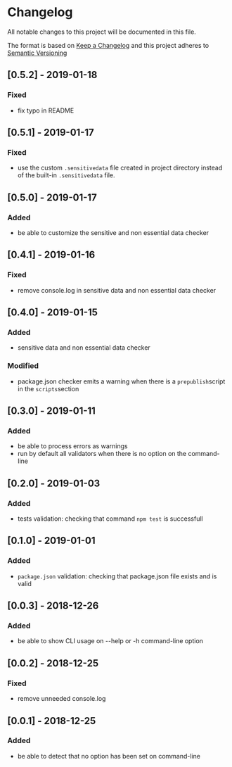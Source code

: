 # Changelog

All notable changes to this project will be documented in this file.

The format is based on [Keep a Changelog](http://keepachangelog.com/en/1.0.0/)
and this project adheres to [Semantic Versioning](http://semver.org/spec/v2.0.0.html)

## [0.5.2] - 2019-01-18

### Fixed

- fix typo in README

## [0.5.1] - 2019-01-17

### Fixed

- use the custom `.sensitivedata` file created in project directory instead of the built-in `.sensitivedata` file.

## [0.5.0] - 2019-01-17

### Added

- be able to customize the sensitive and non essential data checker

## [0.4.1] - 2019-01-16

### Fixed

- remove console.log in sensitive data and non essential data checker

## [0.4.0] - 2019-01-15

### Added

- sensitive data and non essential data checker

### Modified

- package.json checker emits a warning when there is a `prepublish`script in the `scripts`section

## [0.3.0] - 2019-01-11

### Added

- be able to process errors as warnings
- run by default all validators when there is no option on the command-line

## [0.2.0] - 2019-01-03

### Added

- tests validation: checking that command `npm test` is successfull

## [0.1.0] - 2019-01-01

### Added

- `package.json` validation: checking that package.json file exists and is valid

## [0.0.3] - 2018-12-26

### Added

- be able to show CLI usage on --help or -h command-line option

## [0.0.2] - 2018-12-25

### Fixed

- remove unneeded console.log

## [0.0.1] - 2018-12-25

### Added

- be able to detect that no option has been set on command-line
